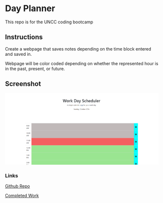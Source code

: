 # Day Planner

This repo is for the UNCC coding bootcamp

## Instructions

Create a webpage that saves notes depending on the time block entered and saved in.

Webpage will be color coded depending on whether the represented hour is in the past, present, or future.

## Screenshot

   ![Main Page](assets/images/dayplan.png)

### Links

[Github Repo](https://github.com/adam-lowe/HW5-Day-Planner)

[Completed Work](https://adam-lowe.github.io/Day-Planner/)
